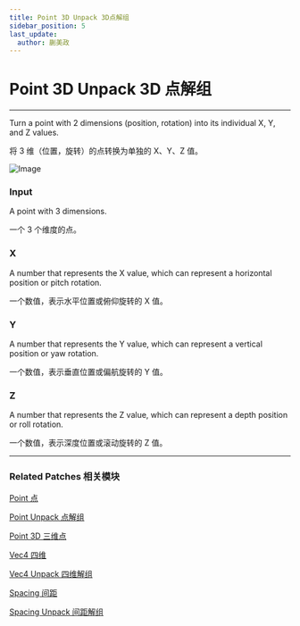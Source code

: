 ```yaml
---
title: Point 3D Unpack 3D点解组
sidebar_position: 5
last_update:
  author: 蒯美政
---
```


# Point 3D Unpack 3D 点解组

---

Turn a point with 2 dimensions (position, rotation) into its individual X, Y, and Z values.

将 3 维（位置，旋转）的点转换为单独的 X、Y、Z 值。

![Image](@site/static/img/docs/Utility/point-3d-unpack.png)

### Input

A point with 3 dimensions.

一个 3 个维度的点。

### X

A number that represents the X value, which can represent a horizontal position or pitch rotation.

一个数值，表示水平位置或俯仰旋转的 X 值。

### Y

A number that represents the Y value, which can represent a vertical position or yaw rotation.

一个数值，表示垂直位置或偏航旋转的 Y 值。

### Z

A number that represents the Z value, which can represent a depth position or roll rotation.

一个数值，表示深度位置或滚动旋转的 Z 值。

---

### Related Patches 相关模块

[Point 点](./Point.md)

[Point Unpack 点解组](./Point%20Unpack.md)

[Point 3D 三维点](./Point%203D.md)

[Vec4 四维](./Vec4.md)

[Vec4 Unpack 四维解组](./Vec4%20Unpack.md)

[Spacing 间距](./Spacing.md)

[Spacing Unpack 间距解组](./Spacing%20Unpack.md)
